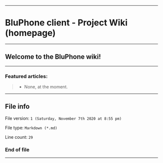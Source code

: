
***

# BluPhone client - Project Wiki (homepage)

***

## Welcome to the BluPhone wiki!

***

### Featured articles:

> * None, at the moment.

***

## File info

File version: `1 (Saturday, November 7th 2020 at 8:55 pm)`

File type: `Markdown (*.md)`

Line count: `29`

### End of file

***
